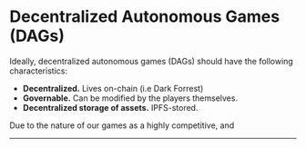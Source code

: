 # Decentralized Autonomous Games (DAGs)

Ideally, decentralized autonomous games (DAGs) should have the following characteristics:&#x20;

* **Decentralized.** Lives on-chain (i.e Dark Forrest)
* **Governable.** Can be modified by the players themselves.
* **Decentralized storage of assets.** IPFS-stored.&#x20;

Due to the nature of our games as a highly competitive, and&#x20;

****
